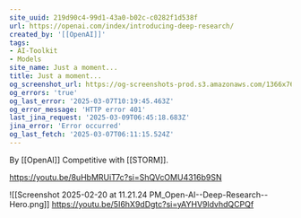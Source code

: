 ```yaml
---
site_uuid: 219d90c4-99d1-43a0-b02c-c0282f1d538f
url: https://openai.com/index/introducing-deep-research/
created_by: '[[OpenAI]]'
tags:
- AI-Toolkit
- Models
site_name: Just a moment...
title: Just a moment...
og_screenshot_url: https://og-screenshots-prod.s3.amazonaws.com/1366x768/80/false/8fec3ef3a97d447c9315b85527483dea64fc57018ac4a5491bd077f3db04d611.jpeg
og_errors: 'true'
og_last_error: '2025-03-07T10:19:45.463Z'
og_error_message: 'HTTP error 401'
last_jina_request: '2025-03-09T06:45:18.683Z'
jina_error: 'Error occurred'
og_last_fetch: '2025-03-07T06:11:15.524Z'
---
```


By [[OpenAI]]
Competitive with [[STORM]]. 

https://youtu.be/8uHbMRUiT7c?si=ShQVcOMU4316b9SN

![[Screenshot 2025-02-20 at 11.21.24 PM_Open-AI--Deep-Research--Hero.png]]
https://youtu.be/5I6hX9dDgtc?si=yAYHV9ldvhdQCPQf
